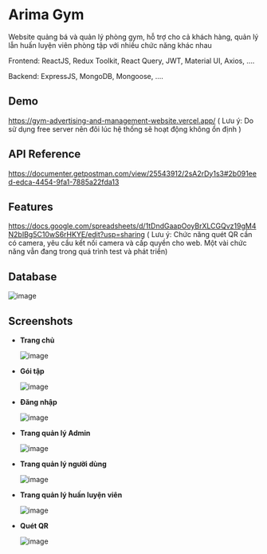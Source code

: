 
# Arima Gym

Website quảng bá và quản lý phòng gym, hỗ trợ cho cả khách hàng, quản lý lẫn huấn luyện viên phòng tập với nhiều chức năng khác nhau

Frontend: ReactJS, Redux Toolkit, React Query, JWT, Material UI, Axios, ....

Backend: ExpressJS, MongoDB, Mongoose, ....



## Demo

https://gym-advertising-and-management-website.vercel.app/
( Lưu ý: Do sử dụng free server nên đôi lúc hệ thống sẽ hoạt động không ổn định )


## API Reference

https://documenter.getpostman.com/view/25543912/2sA2rDy1s3#2b091eed-edca-4454-9fa1-7885a22fda13


## Features

https://docs.google.com/spreadsheets/d/1tDndGaapOoyBrXLCGQvz19gM4N2bIBg5C10wS6rHKYE/edit?usp=sharing
( Lưu ý: Chức năng quét QR cần có camera, yêu cầu kết nối camera và cấp quyền cho web. Một vài chức năng vẫn đang trong quá trình test và phát triển)

## Database

![image](https://gist.github.com/assets/71836205/227552a5-27de-492a-a0a0-2677988df4af)

## Screenshots

- **Trang chủ**

    ![image](https://gist.github.com/assets/71836205/5d973875-0c59-4734-9b01-d07507288452)

- **Gói tập**

    ![image](https://gist.github.com/assets/71836205/bf85bb51-ffd4-447e-b722-f6ec0e47e537)
  
- **Đăng nhập**

    ![image](https://gist.github.com/assets/71836205/86f930a5-1a4a-4f62-8c4c-a77f0e8f5c37)

- **Trang quản lý Admin**

    ![image](https://gist.github.com/assets/71836205/126a4801-2dc2-4775-b536-d9a5cf661db1)

- **Trang quản lý người dùng**

     ![image](https://gist.github.com/assets/71836205/d38336f3-e850-426b-b6ea-8487c05f4506)

- **Trang quản lý huấn luyện viên**

    ![image](https://gist.github.com/assets/71836205/5eb1b618-6227-4c95-949d-85ea7dd7740b)

- **Quét QR**

    ![image](https://gist.github.com/assets/71836205/d503d451-64b8-49df-ad01-69da056dc3a5)
